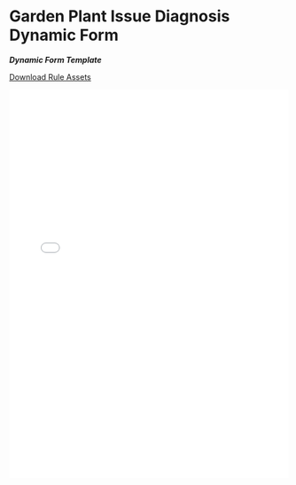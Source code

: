 # Garden Plant Issue Diagnosis Dynamic Form

_**Dynamic Form Template**_


[Download Rule Assets
](https://minhaskamal.github.io/DownGit/#/home?url=https://github.com/corticon/templates/blob/main//form-templates/Plant-Clinic/Rule%20Assets.zip)

<iframe width="100%" height="700" src="//jsfiddle.net/salmelinovitz/b0a5qjeu/2/embedded/result/" allowfullscreen="allowfullscreen" allowpaymentrequest frameborder="0"></iframe>